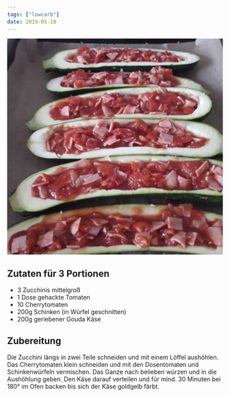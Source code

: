 ```yaml
---
tags: ["lowcarb"]
date: 2019-05-10
---
```


![](../img/Gefuellte-Zucchini.jpg)

## Zutaten für 3 Portionen
- 3 Zucchinis mittelgroß
- 1 Dose gehackte Tomaten
- 10 Cherrytomaten
- 200g Schinken (in Würfel geschnitten)
- 200g geriebener Gouda Käse

## Zubereitung
Die Zucchini längs in zwei Teile schneiden und mit einem Löffel aushöhlen. Das Cherrytomaten klein schneiden und mit den Dosentomaten und Schinkenwürfeln vermischen. Das Ganze nach belieben würzen und in die Aushöhlung geben. Den Käse darauf verteilen und für mind. 30 Minuten bei 180° im Ofen backen bis sich der Käse goldgelb färbt.


